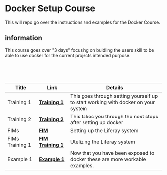 # Docker Setup Course

This will repo go over the instructions and examples for the Docker Course.

## information

This course goes over "3 days" focusing on buidling the users skill to be able to use docker for the current projects intended purpose. <br><br>

<br><br>

| Title | Link | Details |
| --------------- | ---------- | ------- |
|Training 1|[**Training 1**](Training/TUT1.md)|This goes through setting yourself up to start working with docker on your system|
|Training 2|[**Training 2**](Training/TUT2.md)|This takes you through the next steps after setting up docker|
|FIMs|[**FIM**](FIM/FIM.md)|Setting up the Liferay system|
|FIMs Training 1|[**FIM Training 1**](FIM/FIMTUT1.md)|Utelizing the Liferay system|
|Example 1|[**Example 1**](Example1/README.md)|Now that you have been exposed to docker these are more workable examples.|
